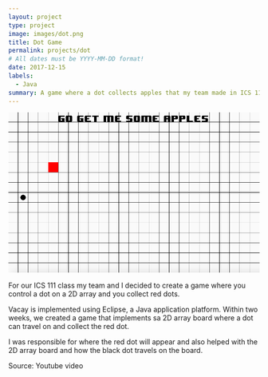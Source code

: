 ```yaml
---
layout: project
type: project
image: images/dot.png
title: Dot Game
permalink: projects/dot
# All dates must be YYYY-MM-DD format!
date: 2017-12-15
labels:
  - Java
summary: A game where a dot collects apples that my team made in ICS 111.
---
```


<img class="ui medium right floated rounded image" src="../images/dot.png">

For our ICS 111 class my team and I decided to create a game where you control a dot on a 2D array and you collect red dots.

Vacay is implemented using Eclipse, a Java application platform. Within two weeks, we created a game that implements sa 2D array board where a dot can travel on and collect the red dot.

I was responsible for where the red dot will appear and also helped with the 2D array board and how the black dot travels on the board. 
 
Source: <a ref="https://www.youtube.com/watch?v=sG2sjBAMj9s"> Youtube video </a>
